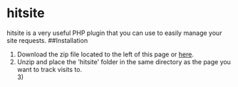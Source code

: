 hitsite
=======
hitsite is a very useful PHP plugin that you can use to easily manage your site requests.
##Installation
1) Download the zip file located to the left of this page or [here](https://github.com/wlangford/hitsite/archive/master.zip).<br>
2) Unzip and place the 'hitsite' folder in the same directory as the page you want to track visits to.<br>
3)<br>
